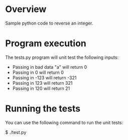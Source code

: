 # Overview

Sample python code to reverse an integer.

# Program execution

The tests.py program will unit test the following inputs:
* Passing in bad data "a" will return 0
* Passing in 0 will return 0
* Passing in -123 will return -321 
* Passing in 123 will return 321
* Passing in 120 will return 21

# Running the tests 

You can use the following command to run the unit tests:

$ ./test.py
